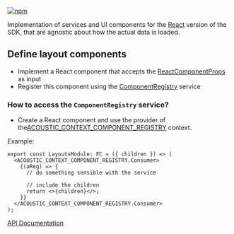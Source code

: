 [![npm](https://img.shields.io/npm/v/@acoustic-content-sdk/react-components.svg?style=flat-square)](https://www.npmjs.com/package/@acoustic-content-sdk/react-components)

Implementation of services and UI components for the [React](https://reactjs.org/) version of the SDK, that are agnostic about how the actual data is loaded.

## Define layout components

- Implement a React component that accepts the [ReactComponentProps](https://www.npmjs.com/package/@acoustic-content-sdk/react-api) as input
- Register this component using the [ComponentRegistry](https://www.npmjs.com/package/@acoustic-content-sdk/react-api) service

### How to access the `ComponentRegistry` service?

- Create a React component and use the provider of the[ACOUSTIC_CONTEXT_COMPONENT_REGISTRY](https://www.npmjs.com/package/@acoustic-content-sdk/react-api) context.

Example:

```tsx
export const LayoutsModule: FC = ({ children }) => (
  <ACOUSTIC_CONTEXT_COMPONENT_REGISTRY.Consumer>
    {(aReg) => {
      // do something sensible with the service

      // include the children
      return <>{children}</>;
    }}
  </ACOUSTIC_CONTEXT_COMPONENT_REGISTRY.Consumer>
);
```

[API Documentation](./markdown/react-components.md)
